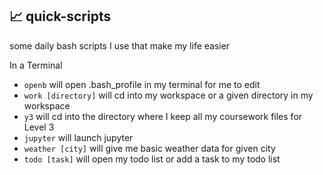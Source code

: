 ## 📈 quick-scripts 
some daily bash scripts I use that make my life easier

In a Terminal   
* ```openb``` will open .bash_profile in my terminal for me to edit
* ```work [directory]``` will cd into my workspace or a given directory in my workspace
* ```y3``` will cd into the directory where I keep all my coursework files for Level 3
* ```jupyter``` will launch jupyter
* ```weather [city]``` will give me basic weather data for given city
* ```todo [task]``` will open my todo list or add a task to my todo list
